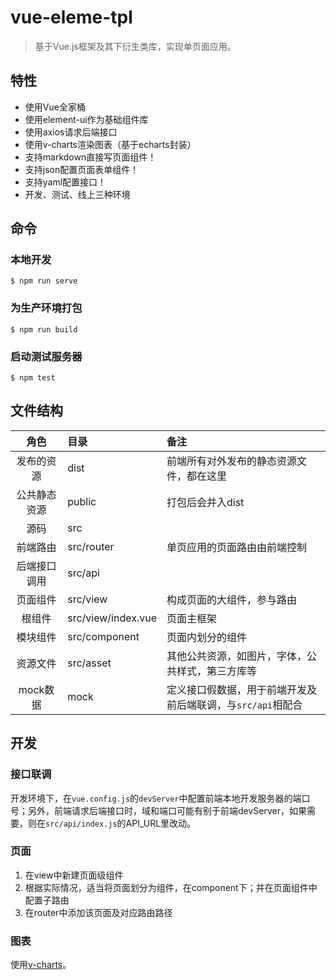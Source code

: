 # vue-eleme-tpl

> 基于Vue.js框架及其下衍生类库，实现单页面应用。

## 特性

* 使用Vue全家桶
* 使用element-ui作为基础组件库
* 使用axios请求后端接口
* 使用v-charts渲染图表（基于echarts封装）
* 支持markdown直接写页面组件！
* 支持json配置页面表单组件！
* 支持yaml配置接口！
* 开发、测试、线上三种环境

## 命令

### 本地开发

```
$ npm run serve
```

### 为生产环境打包

```
$ npm run build
```

### 启动测试服务器

```
$ npm test
```

## 文件结构

| 角色 | 目录 | 备注 |
| :---: | :--- | :--- |
| 发布的资源 | dist | 前端所有对外发布的静态资源文件，都在这里 |
| 公共静态资源 | public | 打包后会并入dist |
| 源码 | src | |
| 前端路由 | src/router | 单页应用的页面路由由前端控制 |
| 后端接口调用 | src/api | |
| 页面组件 | src/view | 构成页面的大组件，参与路由 |
| 根组件 | src/view/index.vue | 页面主框架 |
| 模块组件 | src/component | 页面内划分的组件 |
| 资源文件 | src/asset | 其他公共资源，如图片，字体，公共样式，第三方库等 |
| mock数据 | mock | 定义接口假数据，用于前端开发及前后端联调，与`src/api`相配合 |

## 开发

### 接口联调

开发环境下，在`vue.config.js`的`devServer`中配置前端本地开发服务器的端口号；另外，前端请求后端接口时，域和端口可能有别于前端devServer，如果需要，则在`src/api/index.js`的API_URL里改动。

### 页面

1. 在view中新建页面级组件
2. 根据实际情况，适当将页面划分为组件，在component下；并在页面组件中配置子路由
3. 在router中添加该页面及对应路由路径

### 图表

使用[v-charts](https://v-charts.js.org)。

